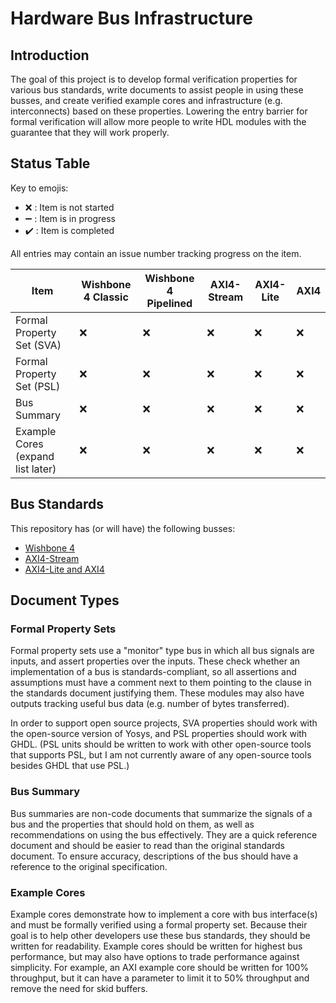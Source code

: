# Hardware Bus Infrastructure

## Introduction

The goal of this project is to develop formal verification properties for various bus standards, write documents to assist people in using these busses, and create verified example cores and infrastructure (e.g. interconnects) based on these properties. Lowering the entry barrier for formal verification will allow more people to write HDL modules with the guarantee that they will work properly.

## Status Table

Key to emojis:

 * :x: : Item is not started
 * :heavy_minus_sign: : Item is in progress
 * :heavy_check_mark: : Item is completed

All entries may contain an issue number tracking progress on the item.

Item | Wishbone 4 Classic | Wishbone 4 Pipelined | AXI4-Stream | AXI4-Lite | AXI4
---- | ------------------ | -------------------- | ----------- | --------- | ----
Formal Property Set (SVA) | :x: | :x: | :x: | :x: | :x:
Formal Property Set (PSL) | :x: | :x: | :x: | :x: | :x:
Bus Summary | :x: | :x: | :x: | :x: | :x:
Example Cores (expand list later) | :x: | :x: | :x: | :x: | :x:

## Bus Standards

This repository has (or will have) the following busses:

 * [Wishbone 4](https://cdn.opencores.org/downloads/wbspec_b4.pdf)
 * [AXI4-Stream](https://static.docs.arm.com/ihi0051/a/IHI0051A_amba4_axi4_stream_v1_0_protocol_spec.pdf)
 * [AXI4-Lite and AXI4](https://static.docs.arm.com/ihi0022/fb/IHI0022F_b_amba_axi_protocol_spec.pdf)

## Document Types

### Formal Property Sets

Formal property sets use a "monitor" type bus in which all bus signals are inputs, and assert properties over the inputs. These check whether an implementation of a bus is standards-compliant, so all assertions and assumptions must have a comment next to them pointing to the clause in the standards document justifying them. These modules may also have outputs tracking useful bus data (e.g. number of bytes transferred).

In order to support open source projects, SVA properties should work with the open-source version of Yosys, and PSL properties should work with GHDL. (PSL units should be written to work with other open-source tools that supports PSL, but I am not currently aware of any open-source tools besides GHDL that use PSL.)

### Bus Summary

Bus summaries are non-code documents that summarize the signals of a bus and the properties that should hold on them, as well as recommendations on using the bus effectively. They are a quick reference document and should be easier to read than the original standards document. To ensure accuracy, descriptions of the bus should have a reference to the original specification.

### Example Cores

Example cores demonstrate how to implement a core with bus interface(s) and must be formally verified using a formal property set. Because their goal is to help other developers use these bus standards, they should be written for readability. Example cores should be written for highest bus performance, but may also have options to trade performance against simplicity. For example, an AXI example core should be written for 100% throughput, but it can have a parameter to limit it to 50% throughput and remove the need for skid buffers.
